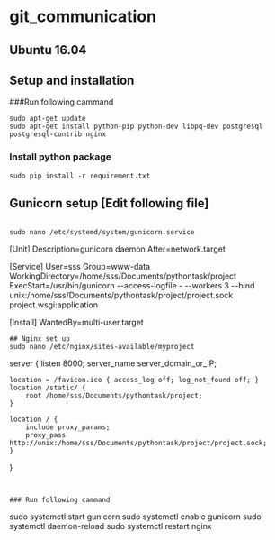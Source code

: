 # git_communication 
## Ubuntu 16.04
## Setup and installation

###Run following cammand
```
sudo apt-get update
sudo apt-get install python-pip python-dev libpq-dev postgresql postgresql-contrib nginx
```
### Install python package
```
sudo pip install -r requirement.txt
```

## Gunicorn setup [Edit following file]
```

sudo nano /etc/systemd/system/gunicorn.service

```
[Unit]
Description=gunicorn daemon
After=network.target

[Service]
User=sss
Group=www-data
WorkingDirectory=/home/sss/Documents/pythontask/project
ExecStart=/usr/bin/gunicorn --access-logfile - --workers 3 --bind unix:/home/sss/Documents/pythontask/project/project.sock project.wsgi:application

[Install]
WantedBy=multi-user.target
```
## Nginx set up
sudo nano /etc/nginx/sites-available/myproject

```
server {
    listen 8000;
    server_name server_domain_or_IP;

    location = /favicon.ico { access_log off; log_not_found off; }
    location /static/ {
        root /home/sss/Documents/pythontask/project;
    }

    location / {
        include proxy_params;
        proxy_pass http://unix:/home/sss/Documents/pythontask/project/project.sock;
    }
}
```


### Run following cammand
```
sudo systemctl start gunicorn
sudo systemctl enable gunicorn
sudo systemctl daemon-reload
sudo systemctl restart nginx
```
